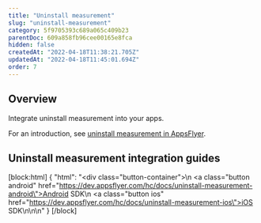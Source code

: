 ```yaml
---
title: "Uninstall measurement"
slug: "uninstall-measurement"
category: 5f9705393c689a065c409b23
parentDoc: 609a858fb96cee00165e8fca
hidden: false
createdAt: "2022-04-18T11:38:21.705Z"
updatedAt: "2022-04-18T11:45:01.694Z"
order: 7
---
```

## Overview
Integrate uninstall measurement into your apps.

For an introduction, see [uninstall measurement in AppsFlyer](https://support.appsflyer.com/hc/en-us/articles/4408933557137).
## Uninstall measurement integration guides
[block:html]
{
  "html": "<div class=\"button-container\">\n  <a class=\"button android\" href=\"https://dev.appsflyer.com/hc/docs/uninstall-measurement-android\">Android SDK</a>\n  <a class=\"button ios\" href=\"https://dev.appsflyer.com/hc/docs/uninstall-measurement-ios\">iOS SDK</a>\n</div>\n\n<style>\n  .button-container {\n  \tdisplay: flex;\n  }\n  .button {\n    display: flex;\n    justify-content: center;\n    align-items: center;\n    width: 150px;\n\t  border-radius: 6px;\n    padding: 8px;\n    margin-right: 4px;\n\t}\n  \n  .button:before {\n  \tmargin-right: 4px;\n  }\n  .button.android {\n    border: solid 2px #3DDC84;\n  }\n  .ios {\n  \tborder-radius: 6px;\n    padding: 8px;\n    border: solid 2px #7D7D7D;\n  }\n  .ios:before {\n        content: url(\"https://files.readme.io/19fdc72-apple-icon.svg\");\n  }\n\n  .android:before {\n        content: url(\"https://files.readme.io/d7dc5a3-android-icon.svg\");\n  }\n</style>"
}
[/block]